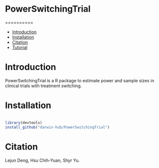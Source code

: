 # PowerSwitchingTrial
==========
* [Introduction](#introduction)
* [Installation](#installation)
* [Citation](#citation)
* [Tutorial](#tutorial)

<a name="introduction"/>

# Introduction

PowerSwitchingTrial is a R package to estimate power and sample sizes in clinical trials with treatment switching.

<a name="installation"/>

# Installation

```R

library(devtools)
install_github("darwin-hub/PowerSwitchingTrial")
```


<a name="citation"/>

# Citation

 Lejun Deng, Hsu Chih-Yuan, Shyr Yu.
 

<a name="tutoral"/>
